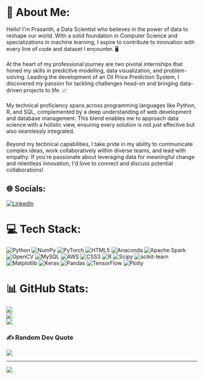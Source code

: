# 💫 About Me:
Hello! I'm Prasanth, a Data Scientist who believes in the power of data to reshape our world. With a solid foundation in Computer Science and specializations in machine learning, I aspire to contribute to innovation with every line of code and dataset I encounter. 🖥️<br><br>At the heart of my professional journey are two pivotal internships that honed my skills in predictive modelling, data visualization, and problem-solving. Leading the development of an Oil Price Prediction System, I discovered my passion for tackling challenges head-on and bringing data-driven projects to life. 📈<br><br>My technical proficiency spans across programming languages like Python, R, and SQL, complemented by a deep understanding of web development and database management. This blend enables me to approach data science with a holistic view, ensuring every solution is not just effective but also seamlessly integrated.<br><br>Beyond my technical capabilities, I take pride in my ability to communicate complex ideas, work collaboratively within diverse teams, and lead with empathy. If you're passionate about leveraging data for meaningful change and relentless innovation, I'd love to connect and discuss potential collaborations!


## 🌐 Socials:
[![LinkedIn](https://img.shields.io/badge/LinkedIn-%230077B5.svg?logo=linkedin&logoColor=white)](https://linkedin.com/in/theprasanth) 

# 💻 Tech Stack:
![Python](https://img.shields.io/badge/python-3670A0?style=flat&logo=python&logoColor=ffdd54) ![NumPy](https://img.shields.io/badge/numpy-%23013243.svg?style=flat&logo=numpy&logoColor=white) ![PyTorch](https://img.shields.io/badge/PyTorch-%23EE4C2C.svg?style=flat&logo=PyTorch&logoColor=white) ![HTML5](https://img.shields.io/badge/html5-%23E34F26.svg?style=flat&logo=html5&logoColor=white) ![Anaconda](https://img.shields.io/badge/Anaconda-%2344A833.svg?style=flat&logo=anaconda&logoColor=white) ![Apache Spark](https://img.shields.io/badge/Apache%20Spark-FDEE21?style=flat&logo=apachespark&logoColor=black) ![OpenCV](https://img.shields.io/badge/opencv-%23white.svg?style=flat&logo=opencv&logoColor=white) ![MySQL](https://img.shields.io/badge/mysql-%2300000f.svg?style=flat&logo=mysql&logoColor=white) ![AWS](https://img.shields.io/badge/AWS-%23FF9900.svg?style=flat&logo=amazon-aws&logoColor=white) ![CSS3](https://img.shields.io/badge/css3-%231572B6.svg?style=flat&logo=css3&logoColor=white) ![R](https://img.shields.io/badge/r-%23276DC3.svg?style=flat&logo=r&logoColor=white) ![Scipy](https://img.shields.io/badge/SciPy-%230C55A5.svg?style=flat&logo=scipy&logoColor=%white) ![scikit-learn](https://img.shields.io/badge/scikit--learn-%23F7931E.svg?style=flat&logo=scikit-learn&logoColor=white) ![Matplotlib](https://img.shields.io/badge/Matplotlib-%23ffffff.svg?style=flat&logo=Matplotlib&logoColor=black) ![Keras](https://img.shields.io/badge/Keras-%23D00000.svg?style=flat&logo=Keras&logoColor=white) ![Pandas](https://img.shields.io/badge/pandas-%23150458.svg?style=flat&logo=pandas&logoColor=white) ![TensorFlow](https://img.shields.io/badge/TensorFlow-%23FF6F00.svg?style=flat&logo=TensorFlow&logoColor=white) ![Plotly](https://img.shields.io/badge/Plotly-%233F4F75.svg?style=flat&logo=plotly&logoColor=white)
# 📊 GitHub Stats:
![](https://github-readme-stats.vercel.app/api?username=Prasanth-Junnada&theme=vue&hide_border=false&include_all_commits=true&count_private=true)<br/>
![](https://github-readme-streak-stats.herokuapp.com/?user=Prasanth-Junnada&theme=vue&hide_border=false)<br/>
![](https://github-readme-stats.vercel.app/api/top-langs/?username=Prasanth-Junnada&theme=vue&hide_border=false&include_all_commits=true&count_private=true&layout=compact)

### ✍️ Random Dev Quote
![](https://quotes-github-readme.vercel.app/api?type=horizontal&theme=light)

---
[![](https://visitcount.itsvg.in/api?id=Prasanth-Junnada&icon=5&color=8)](https://visitcount.itsvg.in)

<!-- Proudly created with GPRM ( https://gprm.itsvg.in ) -->
